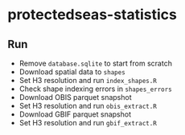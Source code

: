 # protectedseas-statistics

## Run

- Remove `database.sqlite` to start from scratch
- Download spatial data to `shapes`
- Set H3 resolution and run `index_shapes.R`
- Check shape indexing errors in `shapes_errors`
- Download OBIS parquet snapshot
- Set H3 resolution and run `obis_extract.R`
- Download GBIF parquet snapshot
- Set H3 resolution and run `gbif_extract.R`
